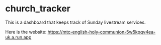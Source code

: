 # church_tracker
This is a dashboard that keeps track of Sunday livestream services.

Here is the website: https://mtc-english-holy-communion-5w5kpqv4ea-uk.a.run.app
